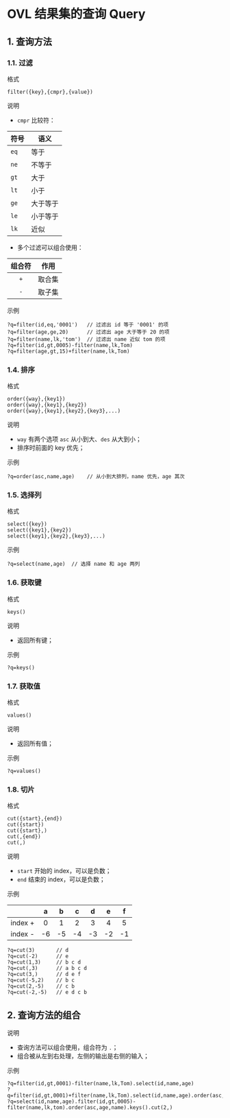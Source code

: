 # OVL 结果集的查询 Query

## 1. 查询方法

### 1.1. 过滤

<kbd>格式</kbd>

```
filter({key},{cmpr},{value})
```

<kbd>说明</kbd>

- `cmpr` 比较符：

| 符号 | 语义        |
| ---- | ----------- |
| `eq` | 等于        |
| `ne` | 不等于      |
| `gt` | 大于        |
| `lt` | 小于        |
| `ge` | 大于等于    |
| `le` | 小于等于    |
| `lk` | 近似        |

- 多个过滤可以组合使用：

| 组合符 | 作用   | 
| :----: | ------ | 
|  `+`   | 取合集 | 
|  `-`   | 取子集 | 

<kbd>示例</kbd>

```
?q=filter(id,eq,'0001')   // 过滤出 id 等于 '0001' 的项
?q=filter(age,ge,20)      // 过滤出 age 大于等于 20 的项
?q=filter(name,lk,'tom')  // 过滤出 name 近似 tom 的项
?q=filter(id,gt,0005)-filter(name,lk,Tom)
?q=filter(age,gt,15)+filter(name,lk,Tom)
```

### 1.4. 排序

<kbd>格式</kbd>

```
order({way},{key1})
order({way},{key1},{key2})
order({way},{key1},{key2},{key3},...)
```

<kbd>说明</kbd>

- `way` 有两个选项 `asc` 从小到大、`des` 从大到小；
- 排序时前面的 key 优先；

<kbd>示例</kbd>

```
?q=order(asc,name,age)    // 从小到大排列，name 优先，age 其次
```

### 1.5. 选择列

<kbd>格式</kbd>

```
select({key})
select({key1},{key2})
select({key1},{key2},{key3},...)
```

<kbd>示例</kbd>

```
?q=select(name,age)  // 选择 name 和 age 两列
```

### 1.6. 获取键

<kbd>格式</kbd>

```
keys()
```

<kbd>说明</kbd>

- 返回所有键；

<kbd>示例</kbd>

```
?q=keys()
```

### 1.7. 获取值

<kbd>格式</kbd>

```
values()
```

<kbd>说明</kbd>

- 返回所有值；

<kbd>示例</kbd>

```
?q=values()
```

### 1.8. 切片

<kbd>格式</kbd>

```
cut({start},{end})
cut({start})
cut({start},)
cut(,{end})
cut(,)
```

<kbd>说明</kbd>

- `start` 开始的 index，可以是负数；
- `end` 结束的 index，可以是负数；

<kbd>示例</kbd>

|         |  a  |  b  |  c  |  d  |  e  |  f  |
| :-----: | :-: | :-: | :-: | :-: | :-: | :-: |
| index + |  0  |  1  |  2  |  3  |  4  |  5  |
| index - | -6  | -5  | -4  | -3  | -2  | -1  |

```
?q=cut(3)       // d
?q=cut(-2)      // e
?q=cut(1,3)     // b c d
?q=cut(,3)      // a b c d
?q=cut(3,)      // d e f
?q=cut(-5,2)    // b c
?q=cut(2,-5)    // c b
?q=cut(-2,-5)   // e d c b
```

## 2. 查询方法的组合

<kbd>说明</kbd>

- 查询方法可以组合使用，组合符为 `.`；
- 组合被从左到右处理，左侧的输出是右侧的输入；

<kbd>示例</kbd>

```
?q=filter(id,gt,0001)-filter(name,lk,Tom).select(id,name,age)
?q=filter(id,gt,0001)+filter(name,lk,Tom).select(id,name,age).order(asc,age,name)
?q=select(id,name,age).filter(id,gt,0005)-filter(name,lk,tom).order(asc,age,name).keys().cut(2,)
```
